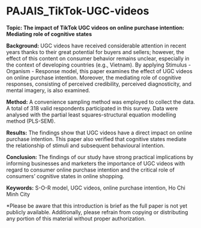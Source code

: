 # PAJAIS_TikTok-UGC-videos

**Topic: The impact of TikTok UGC videos on online purchase intention: Mediating role of cognitive states**

**Background:** UGC videos have received considerable attention in recent years thanks to their great potential for buyers and sellers; however, the effect of this content on consumer behavior remains unclear, especially in the context of developing countries (e.g., Vietnam). By applying Stimulus - Organism - Response model, this paper examines the effect of UGC videos on online
purchase intention. Moreover, the mediating role of cognitive responses, consisting of perceived credibility, perceived diagnosticity, and mental imagery, is also examined. 

**Method:** A convenience sampling method was employed to collect the data. A total of 318 valid respondents participated in this survey. Data were analysed with the partial least squares-structural equation modelling method (PLS-SEM).

**Results:** The findings show that UGC videos have a direct impact on online purchase intention. This paper also verified that cognitive states mediate the relationship of stimuli and subsequent behavioural intention. 

**Conclusion:** The findings of our study have strong practical implications by informing businesses and marketers the importance of UGC videos with regard to consumer online purchase intention and the critical role of consumers’ cognitive states in online shopping.

**Keywords:** S-O-R model, UGC videos, online purchase intention, Ho Chi Minh City

*Please be aware that this introduction is brief as the full paper is not yet publicly available. Additionally, please refrain from copying or distributing any portion of this material without proper authorization.
